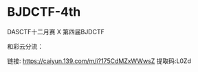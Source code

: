 # BJDCTF-4th
DASCTF十二月赛 X 第四届BJDCTF

和彩云分流：

链接: https://caiyun.139.com/m/i?175CdMZxWWwsZ  提取码:L0Zd 
